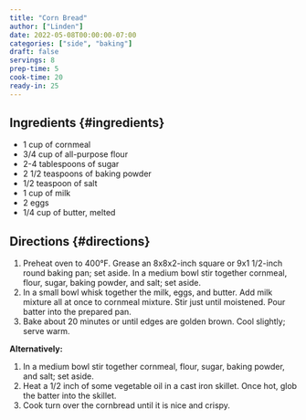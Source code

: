 ```yaml
---
title: "Corn Bread"
author: ["Linden"]
date: 2022-05-08T00:00:00-07:00
categories: ["side", "baking"]
draft: false
servings: 8
prep-time: 5
cook-time: 20
ready-in: 25
---
```


## Ingredients {#ingredients}

-   1 cup of cornmeal
-   3/4 cup of all-purpose flour
-   2-4 tablespoons of sugar
-   2 1/2 teaspoons of baking powder
-   1/2 teaspoon of salt
-   1 cup of milk
-   2 eggs
-   1/4 cup of butter, melted


## Directions {#directions}

1.  Preheat oven to 400°F. Grease an 8x8x2-inch square or 9x1 1/2-inch round baking pan; set aside. In a medium bowl stir together cornmeal, flour, sugar, baking powder, and salt; set aside.
2.  In a small bowl whisk together the milk, eggs, and butter. Add milk mixture all at once to cornmeal mixture. Stir just until moistened. Pour batter into the prepared pan.
3.  Bake about 20 minutes or until edges are golden brown. Cool slightly; serve warm.

**Alternatively:**

1.  In a medium bowl stir together cornmeal, flour, sugar, baking powder, and salt; set aside.
2.  Heat a 1/2 inch of some vegetable oil in a cast iron skillet. Once hot, glob the batter into the skillet.
3.  Cook turn over the cornbread until it is nice and crispy.